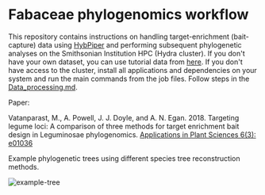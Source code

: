 # Fabaceae phylogenomics workflow
This repository contains instructions on handling target-enrichment (bait-capture) data using [HybPiper](https://github.com/mossmatters/HybPiper) and performing subsequent phylogenetic analyses on the Smithsonian Institution HPC (Hydra cluster). If you don't have your own dataset, you can use tutorial data from [here](https://github.com/mossmatters/HybPiper/tree/master/test_dataset). If you don't have access to the cluster, install all applications and dependencies on your system and run the main commands from the job files. Follow steps in the [Data_processing.md](https://github.com/Smithsonian/Fabaceae_Phylogenomics_workflow/blob/master/Data_processing.md).

Paper:

Vatanparast, M., A. Powell, J. J. Doyle, and A. N. Egan. 2018. Targeting legume loci: A comparison of three methods for target enrichment bait design in Leguminosae phylogenomics. [Applications in Plant Sciences 6(3): e01036](https://onlinelibrary.wiley.com/doi/full/10.1002/aps3.1036)



Example phylogenetic trees using different species tree reconstruction methods.

![example-tree](https://user-images.githubusercontent.com/13125143/35277516-f3342a4e-003e-11e8-8fa7-9bb5c513a2b0.jpg)
